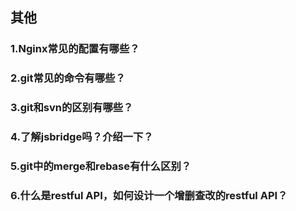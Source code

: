 ## 其他
### 1.Nginx常见的配置有哪些？

### 2.git常见的命令有哪些？

### 3.git和svn的区别有哪些？

### 4.了解jsbridge吗？介绍一下？

### 5.git中的merge和rebase有什么区别？

### 6.什么是restful API，如何设计一个增删查改的restful API？